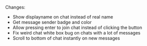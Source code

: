 Changes:
* Show displayname on chat instead of real name
* Get message sender badge and color
* Allow pressing enter to join chat instead of clicking the button
* Fix weird chat white box bug on chats with a lot of messages
* Scroll to bottom of chat instantly on new messages
